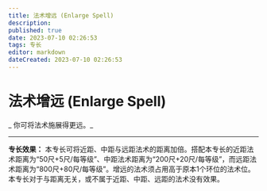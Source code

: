 ```yaml
---
title: 法术增远 (Enlarge Spell)
description: 
published: true
date: 2023-07-10 02:26:53
tags: 专长
editor: markdown
dateCreated: 2023-07-10 02:26:53
---
```


# 法术增远 (Enlarge Spell)

_ 你可将法术施展得更远。_

* * *

**专长效果：**
本专长可将近距、中距与远距法术的距离加倍。搭配本专长的近距法术距离为“50尺+5尺/每等级”、中距法术距离为“200尺+20尺/每等级”，而远距法术距离为“800尺+80尺/每等级”。增远的法术须占用高于原本1个环位的法术位。本专长对于与距离无关，或不属于近距、中距、远距的法术没有效果。

